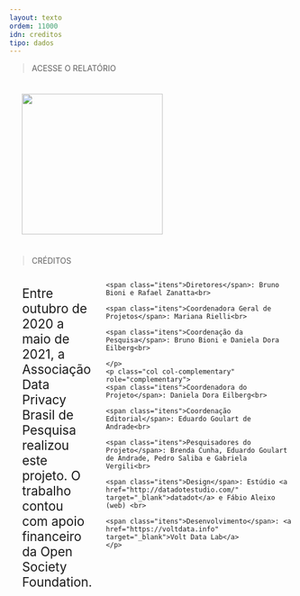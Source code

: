 ```yaml
---
layout: texto
ordem: 11000
idn: creditos
tipo: dados
---
```


> ACESSE O RELATÓRIO

<div id="creditos" class="container">
<div class="layout">
  <p class="col col-main">
<a href="https://drive.google.com/file/d/1-PmjyYubF65W_8LuOiYR2pwFQiRWEyZ3/view" target="blank"><img src="{{ site.baseurl }}/imagens/thumb_relatorio.png" width="250px"></a>
</p>
</div>
</div>

> CRÉDITOS

<div id="creditos" class="container">

  <div class="layout">
    <p class="col col-main">
    Entre outubro de 2020 a maio de 2021, a Associação Data Privacy Brasil de Pesquisa realizou este projeto. O trabalho contou com apoio financeiro da Open Society Foundation.<br>

    <span class="itens">Diretores</span>: Bruno Bioni e Rafael Zanatta<br>

    <span class="itens">Coordenadora Geral de Projetos</span>: Mariana Rielli<br>

    <span class="itens">Coordenação da Pesquisa</span>: Bruno Bioni e Daniela Dora Eilberg<br>

    </p>
    <p class="col col-complementary" role="complementary">
    <span class="itens">Coordenadora do Projeto</span>: Daniela Dora Eilberg<br>

    <span class="itens">Coordenação Editorial</span>: Eduardo Goulart de Andrade<br>

    <span class="itens">Pesquisadores do Projeto</span>: Brenda Cunha, Eduardo Goulart de Andrade, Pedro Saliba e Gabriela Vergili<br>

    <span class="itens">Design</span>: Estúdio <a href="http://datadotestudio.com/" target="_blank">datadot</a> e Fábio Aleixo (web) <br>

    <span class="itens">Desenvolvimento</span>: <a href="https://voltdata.info" target="_blank">Volt Data Lab</a>
    </p>  
  </div>   

</div>



<style>
/* Layout: */

.col-main {
  flex: 1;  
  font-size: 1.6em
}  

.col-complementary {
  flex: 1;  
  font-size: 1.6em
}

/* Responsive: */

@media only screen and (min-width: 640px) {
  .layout {
    display: flex;
  }
}

/* etc */

span{
  color: #e2de3f
}

.container {
  max-width: 110em;
  margin-right: auto;
  margin-left: auto;
}

.col {
  padding: 1em;
  margin: 0 2px 2px 0;
}

</style>
